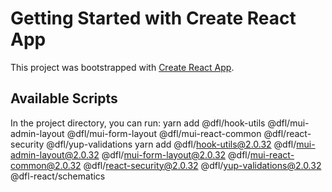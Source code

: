# Getting Started with Create React App

This project was bootstrapped with [Create React App](https://github.com/facebook/create-react-app).



## Available Scripts

In the project directory, you can run:
yarn add @dfl/hook-utils @dfl/mui-admin-layout @dfl/mui-form-layout @dfl/mui-react-common @dfl/react-security @dfl/yup-validations
yarn add @dfl/hook-utils@2.0.32 @dfl/mui-admin-layout@2.0.32 @dfl/mui-form-layout@2.0.32 @dfl/mui-react-common@2.0.32 @dfl/react-security@2.0.32 @dfl/yup-validations@2.0.32 @dfl-react/schematics


